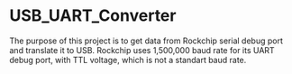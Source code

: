 # USB_UART_Converter
The purpose of this project is to get data from Rockchip serial debug port and translate it to USB. Rockchip uses 1,500,000 baud rate for its UART debug port, with TTL voltage, which is not a standart baud rate.
